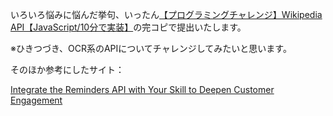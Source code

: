 いろいろ悩みに悩んだ挙句、いったん[【プログラミングチャレンジ】Wikipedia API【JavaScript/10分で実装】](https://www.youtube.com/watch?v=x__oPtzW-eA)の完コピで提出いたします。

※ひきつづき、OCR系のAPIについてチャレンジしてみたいと思います。


そのほか参考にしたサイト：

[Integrate the Reminders API with Your Skill to Deepen Customer Engagement](https://www.youtube.com/watch?v=eF7R4BEFu5c&t=191s)




